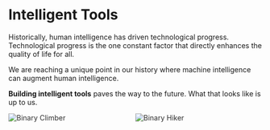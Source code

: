 # Intelligent Tools

Historically, human intelligence has driven technological progress. 
Technological progress is the one constant factor that directly enhances the 
quality of life for all.

We are reaching a unique point in our history where machine intelligence can augment human intelligence.

**Building intelligent tools** paves the way to the future. 
What that looks like is up to us.

<div style="display: flex; flex-wrap: wrap;">
  <img src="static/images/binary_climber.jpg" style="flex: 1; max-width: 50%; height: auto; opacity: 0.9" alt="Binary Climber"> 
  <img src="static/images/binary_hiker.jpg" style="flex: 1; max-width: 50%; height: auto; opacity: 0.9" alt="Binary Hiker">
</div>

</div>
